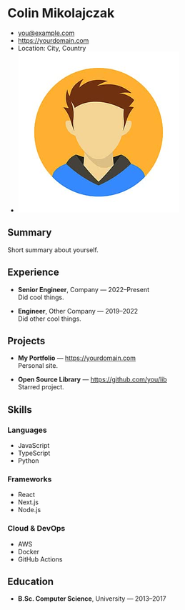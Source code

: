 # Colin Mikolajczak
- you@example.com
- https://yourdomain.com
- Location: City, Country
- ![Your face](assets/avatar.jpg)

## Summary
Short summary about yourself.

## Experience
- **Senior Engineer**, Company — 2022–Present  
  Did cool things.

- **Engineer**, Other Company — 2019–2022  
  Did other cool things.

## Projects
- **My Portfolio** — https://yourdomain.com  
  Personal site.

- **Open Source Library** — https://github.com/you/lib  
  Starred project.

## Skills

### Languages
- JavaScript
- TypeScript
- Python

### Frameworks
- React
- Next.js
- Node.js

### Cloud & DevOps
- AWS
- Docker
- GitHub Actions

## Education
- **B.Sc. Computer Science**, University — 2013–2017
